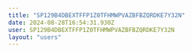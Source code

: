 ```yaml
---
title: "SP129B4DBEXTFFP1Z0TFHMWPVAZBFBZQRDKE7Y32N"
date: 2024-08-28T16:54:31.930Z
user: SP129B4DBEXTFFP1Z0TFHMWPVAZBFBZQRDKE7Y32N
layout: "users"
---
```

    
